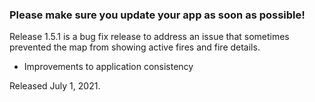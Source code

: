 ### Please make sure you update your app as soon as possible!

Release 1.5.1 is a bug fix release to address an issue that sometimes prevented the map from showing active fires and fire details.

- Improvements to application consistency

Released July 1, 2021.